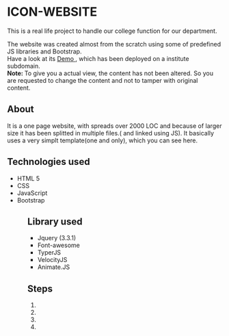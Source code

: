 # ICON-WEBSITE
This is a real life project to handle our college function for our department.
<p>
 The website was created almost from the scratch using some of predefined JS libraries and Bootstrap.
 <br>
  Have a look at its <a href="http://icon2k19.pec.edu"> Demo </a>, which has been deployed on a institute subdomain.<br>
  <b>Note: </b> To give you a actual view, the content has not been altered. So you are requested to change the content and not to tamper with original content.
  <br>
  
  <h2>About</h2>
  It is a one page website, with spreads over 2000 LOC  and because of larger size it has been splitted in multiple files.( and linked using JS). It basically uses a very simplt template(one and only), which you can see here. 
  
  <h2>Technologies used</h2>
  <ul>
  <li>HTML 5</li>
  <li>CSS</li>
  <li>JavaScript</li>
  <li>Bootstrap</li>
  <ul>
    
  <h2>Library used</h2>
  <ul>
  
  <li>Jquery (3.3.1)</li>
  <li>Font-awesome</li>
  <li>TyperJS</li>
  <li>VelocityJS</li>
  <li>Animate.JS</li>
  </ul>

<h2>Steps </h2>
<ol>
  <li></li>
  <li></li>
  <li></li>
  <li></li>
  </ol>
